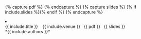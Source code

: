 {% capture pdf %} <a href="{{ include.pdf }}" aria-label="PDF for {{ include.title }}" title="PDF"><i class="fa fa-file-pdf-o"></i></a> {% endcapture %}
{% capture slides %} {% if include.slides %}<a href="{{ include.slides }}" aria-label="Slides for {{ include.title }}" title="Slides"><i class="fa fa-file-powerpoint-o"></i></a>{% endif %} {% endcapture %}
<li>
<div class="h3 mb-1 mt-4 subtitle" markdown="1">
{{ include.title }} &ensp; <span class="h6">{{ include.venue }}</span> &nbsp; {{ pdf }} &nbsp; {{ slides }}
</div>
<div class="mt-1" markdown="1">
*{{ include.authors }}*
</div>
</li>
